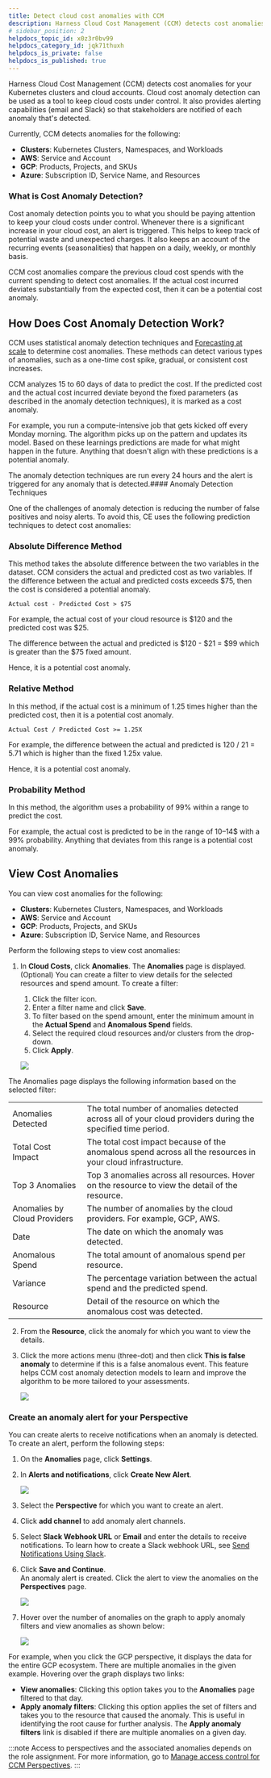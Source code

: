 ```yaml
---
title: Detect cloud cost anomalies with CCM
description: Harness Cloud Cost Management (CCM) detects cost anomalies for your Kubernetes clusters and cloud accounts. Cloud cost anomaly detection can be used as a tool to keep cloud costs under control. It al…
# sidebar_position: 2
helpdocs_topic_id: x0z3r0bv99
helpdocs_category_id: jqk71thuxh
helpdocs_is_private: false
helpdocs_is_published: true
---
```


Harness Cloud Cost Management (CCM) detects cost anomalies for your Kubernetes clusters and cloud accounts. Cloud cost anomaly detection can be used as a tool to keep cloud costs under control. It also provides alerting capabilities (email and Slack) so that stakeholders are notified of each anomaly that's detected.

Currently, CCM detects anomalies for the following:

* **Clusters**: Kubernetes Clusters, Namespaces, and Workloads
* **AWS**: Service and Account
* **GCP**: Products, Projects, and SKUs
* **Azure**: Subscription ID, Service Name, and Resources

### What is Cost Anomaly Detection?

Cost anomaly detection points you to what you should be paying attention to keep your cloud costs under control. Whenever there is a significant increase in your cloud cost, an alert is triggered. This helps to keep track of potential waste and unexpected charges. It also keeps an account of the recurring events (seasonalities) that happen on a daily, weekly, or monthly basis.

CCM cost anomalies compare the previous cloud cost spends with the current spending to detect cost anomalies. If the actual cost incurred deviates substantially from the expected cost, then it can be a potential cost anomaly.

## How Does Cost Anomaly Detection Work?

CCM uses statistical anomaly detection techniques and [Forecasting at scale](https://peerj.com/preprints/3190/) to determine cost anomalies. These methods can detect various types of anomalies, such as a one-time cost spike, gradual, or consistent cost increases.

CCM analyzes 15 to 60 days of data to predict the cost. If the predicted cost and the actual cost incurred deviate beyond the fixed parameters (as described in the anomaly detection techniques), it is marked as a cost anomaly.

For example, you run a compute-intensive job that gets kicked off every Monday morning. The algorithm picks up on the pattern and updates its model. Based on these learnings predictions are made for what might happen in the future. Anything that doesn't align with these predictions is a potential anomaly.

The anomaly detection techniques are run every 24 hours and the alert is triggered for any anomaly that is detected.#### Anomaly Detection Techniques

One of the challenges of anomaly detection is reducing the number of false positives and noisy alerts. To avoid this, CE uses the following prediction techniques to detect cost anomalies:

### Absolute Difference Method

This method takes the absolute difference between the two variables in the dataset. CCM considers the actual and predicted cost as two variables. If the difference between the actual and predicted costs exceeds $75, then the cost is considered a potential anomaly.

`Actual cost - Predicted Cost > $75`

For example, the actual cost of your cloud resource is $120 and the predicted cost was $25.

The difference between the actual and predicted is $120 - $21 = $99 which is greater than the $75 fixed amount.

Hence, it is a potential cost anomaly.

### Relative Method

In this method, if the actual cost is a minimum of 1.25 times higher than the predicted cost, then it is a potential cost anomaly.

`Actual Cost / Predicted Cost >= 1.25X`

For example, the difference between the actual and predicted is 120 / 21 = 5.71 which is higher than the fixed 1.25x value.

Hence, it is a potential cost anomaly.

### Probability Method

In this method, the algorithm uses a probability of 99% within a range to predict the cost.

For example, the actual cost is predicted to be in the range of 10–14$ with a 99% probability. Anything that deviates from this range is a potential cost anomaly.

## View Cost Anomalies

You can view cost anomalies for the following:

* **Clusters**: Kubernetes Clusters, Namespaces, and Workloads
* **AWS**: Service and Account
* **GCP**: Products, Projects, and SKUs
* **Azure**: Subscription ID, Service Name, and Resources

Perform the following steps to view cost anomalies:

1. In **Cloud Costs**, click **Anomalies**. The **Anomalies** page is displayed.  
(Optional) You can create a filter to view details for the selected resources and spend amount. To create a filter:
   1. Click the filter icon.
   2. Enter a filter name and click **Save**.
   3. To filter based on the spend amount, enter the minimum amount in the **Actual Spend** and **Anomalous Spend** fields.
   4. Select the required cloud resources and/or clusters from the drop-down.
   5. Click **Apply**.
   
     ![](./static/detect-cloud-cost-anomalies-with-ccm-00.png)

The Anomalies page displays the following information based on the selected filter:

|  |  |
| --- | --- |
| Anomalies Detected | The total number of anomalies detected across all of your cloud providers during the specified time period. |
| Total Cost Impact | The total cost impact because of the anomalous spend across all the resources in your cloud infrastructure. |
| Top 3 Anomalies | Top 3 anomalies across all resources. Hover on the resource to view the detail of the resource. |
| Anomalies by Cloud Providers | The number of anomalies by the cloud providers. For example, GCP, AWS. |
| Date | The date on which the anomaly was detected. |
| Anomalous Spend | The total amount of anomalous spend per resource. |
| Variance | The percentage variation between the actual spend and the predicted spend. |
| Resource | Detail of the resource on which the anomalous cost was detected. |

2. From the **Resource**, click the anomaly for which you want to view the details.
   
3. Click the more actions menu (three-dot) and then click **This is false anomaly** to determine if this is a false anomalous event. This feature helps CCM cost anomaly detection models to learn and improve the algorithm to be more tailored to your assessments.
   
     ![](./static/detect-cloud-cost-anomalies-with-ccm-02.png)

### Create an anomaly alert for your Perspective

You can create alerts to receive notifications when an anomaly is detected. To create an alert, perform the following steps:

1. On the **Anomalies** page, click **Settings**.
2. In **Alerts and notifications**, click **Create New Alert**.
   
     ![](./static/detect-cloud-cost-anomalies-with-ccm-03.png)
3. Select the **Perspective** for which you want to create an alert.
4. Click **add channel** to add anomaly alert channels.
5. Select **Slack Webhook URL** or **Email** and enter the details to receive notifications. To learn how to create a Slack webhook URL, see [Send Notifications Using Slack](../../../platform/5_Notifications/send-notifications-using-slack.md#step-1-create-a-slack-app-and-webhook-for-your-channel).
6. Click **Save and Continue**.  
   An anomaly alert is created. Click the alert to view the anomalies on the **Perspectives** page.

   ![](./static/detect-cloud-cost-anomalies-with-ccm-04.png)
   	  

7. Hover over the number of anomalies on the graph to apply anomaly filters and view anomalies as shown below:
   
     ![](./static/detect-cloud-cost-anomalies-with-ccm-05.gif)

For example, when you click the GCP perspective, it displays the data for the entire GCP ecosystem. There are multiple anomalies in the given example. Hovering over the graph displays two links:

* **View anomalies**: Clicking this option takes you to the **Anomalies** page filtered to that day.
* **Apply anomaly filters**: Clicking this option applies the set of filters and takes you to the resource that caused the anomaly. This is useful in identifying the root cause for further analysis. The **Apply anomaly filters** link is disabled if there are multiple anomalies on a given day.


:::note
Access to perspectives and the associated anomalies depends on the role assignment. For more information, go to [Manage access control for CCM Perspectives](../../7-access-control/manage-access-control-perspective-folders.md).
:::
